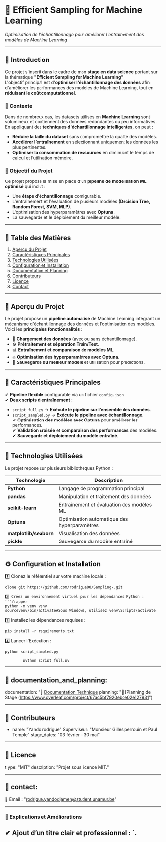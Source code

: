 # 🚀 Efficient Sampling for Machine Learning

_Optimisation de l'échantillonnage pour améliorer l'entraînement des modèles de Machine Learning_

---

## 📌 Introduction

Ce projet s'inscrit dans le cadre de mon **stage en data science** portant sur la thématique **"Efficient Sampling for Machine Learning"**.  
L'objectif principal est d'**optimiser l'échantillonnage des données** afin d'améliorer les performances des modèles de Machine Learning, tout en **réduisant le coût computationnel**.

### 🔹 **Contexte**

Dans de nombreux cas, les datasets utilisés en **Machine Learning** sont volumineux et contiennent des données redondantes ou peu informatives. En appliquant des **techniques d'échantillonnage intelligentes**, on peut :

- **Réduire la taille du dataset** sans compromettre la qualité des modèles.
- **Accélérer l’entraînement** en sélectionnant uniquement les données les plus pertinentes.
- **Optimiser la consommation de ressources** en diminuant le temps de calcul et l’utilisation mémoire.

### 🔹 **Objectif du Projet**

Ce projet propose la mise en place d'un **pipeline de modélisation ML optimisé** qui inclut :

- Une **étape d'échantillonnage** configurable.
- L'entraînement et l'évaluation de plusieurs modèles **(Decision Tree, Random Forest, SVM, MLP)**.
- L'optimisation des hyperparamètres avec **Optuna**.
- La sauvegarde et le déploiement du meilleur modèle.

---

## 📑 Table des Matières

1. [Aperçu du Projet](#-aperçu-du-projet)
2. [Caractéristiques Principales](#-caractéristiques-principales)
3. [Technologies Utilisées](#-technologies-utilisées)
4. [Configuration et Installation](#-configuration-et-installation)
5. [Documentation et Planning](#-documentation-et-planning)
6. [Contributeurs](#-contributeurs)
7. [Licence](#-licence)
8. [Contact](#-contact)

---

## 🌟 Aperçu du Projet

Le projet propose un **pipeline automatisé** de Machine Learning intégrant un mécanisme d'échantillonnage des données et l’optimisation des modèles.  
Voici les **principales fonctionnalités** :

- 📌 **Chargement des données** (avec ou sans échantillonnage).
- ⚙ **Prétraitement et séparation Train/Test**.
- 📊 **Entraînement et comparaison de modèles ML**.
- 🔥 **Optimisation des hyperparamètres avec Optuna**.
- 💾 **Sauvegarde du meilleur modèle** et utilisation pour prédictions.

---

## 🎯 Caractéristiques Principales

✔ **Pipeline flexible** configurable via un fichier `config.json`.  
✔ **Deux scripts d'entraînement** :

- `script_full.py` → **Exécute le pipeline sur l’ensemble des données**.
- `script_sampled.py` → **Exécute le pipeline avec échantillonnage**.  
  ✔ **Optimisation des modèles avec Optuna** pour améliorer les performances.  
  ✔ **Validation croisée** et **comparaison des performances** des modèles.  
  ✔ **Sauvegarde et déploiement du modèle entraîné**.

---

## 🔧 Technologies Utilisées

Le projet repose sur plusieurs bibliothèques Python :

| Technologie            | Description                                  |
| ---------------------- | -------------------------------------------- |
| **Python**             | Langage de programmation principal           |
| **pandas**             | Manipulation et traitement des données       |
| **scikit-learn**       | Entraînement et évaluation des modèles ML    |
| **Optuna**             | Optimisation automatique des hyperparamètres |
| **matplotlib/seaborn** | Visualisation des données                    |
| **pickle**             | Sauvegarde du modèle entraîné                |

---

## ⚙ Configuration et Installation

1️⃣ Clonez le référentiel sur votre machine locale :

````frapper
clone git https://github.com/rodrigue00/Sampling-.git

2️⃣ Créez un environnement virtuel pour les dépendances Python :
```frapper
python -m venv venv
sourcevenv/bin/activate#Sous Windows, utilisez venv\Scripts\activate
````

3️⃣ Installez les dépendances requises :

```frapper
pip install -r requirements.txt
```

4️⃣ Lancer l'Exécution :

```Avec échantillonnage :
python script_sampled.py
```

```Sans échantillonnage :
        python script_full.py
```

---

## 📖 documentation_and_planning:

documentation: "📌 [Documentation Technique](https://www.overleaf.com/project/67ac5bf7920ebce02e127931")
planning: "📅 [Planning de Stage (https://www.overleaf.com/project/67ac5bf7920ebce02e127931")

---

## 🤝 Contributeurs

- name: "Yando rodrigue"
  Superviseur: "Monsieur Gilles perrouin et Paul Temple"
  stage_dates: "03 février - 30 mai"

---

## 📜 Licence

t
ype: "MIT"
description: "Projet sous licence MIT."

---

## 📩 contact:

📧 Email : "rodrigue.yandodjamen@student.unamur.be"

---

### **📌 Explications et Améliorations**

## ✔ **Ajout d’un titre clair et professionnel** : `.

```

```
